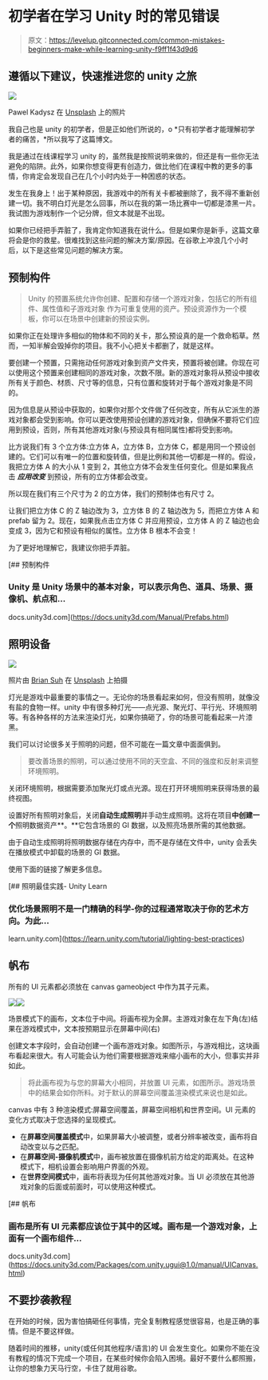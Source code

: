 # 初学者在学习 Unity 时的常见错误

> 原文：<https://levelup.gitconnected.com/common-mistakes-beginners-make-while-learning-unity-f9ff1f43d9d6>

## 遵循以下建议，快速推进您的 unity 之旅

![](img/77a1a016cbffc7914c1cc90f06851cb6.png)

Pawel Kadysz 在 [Unsplash](https://unsplash.com?utm_source=medium&utm_medium=referral) 上的照片

我自己也是 unity 的初学者，但是正如他们所说的，o *只有初学者才能理解初学者的痛苦，*所以我写了这篇博文。

我是通过在线课程学习 unity 的，虽然我是按照说明来做的，但还是有一些你无法避免的陷阱。此外，如果你想变得更有创造力，做比他们在课程中教的更多的事情，你肯定会发现自己在几个小时内处于一种困惑的状态。

发生在我身上！出于某种原因，我游戏中的所有关卡都被删除了，我不得不重新创建一切。我不明白灯光是怎么回事，所以在我的第一场比赛中一切都是漆黑一片。我试图为游戏制作一个记分牌，但文本就是不出现。

如果你已经把手弄脏了，我肯定你知道我在说什么。但是如果你是新手，这篇文章将会是你的救星。很难找到这些问题的解决方案/原因。在谷歌上冲浪几个小时后，以下是这些常见问题的解决方案。

## 预制构件

> Unity 的预置系统允许你创建、配置和存储一个游戏对象，包括它的所有组件、属性值和子游戏对象
> 作为可重复使用的资产。预设资源作为一个模板，你可以在场景中创建新的预设实例。

如果你正在处理许多相似的物体和不同的关卡，那么预设真的是一个救命稻草。然而，一知半解会毁掉你的项目。我不小心把关卡都删了，就是这样。

要创建一个预置，只需拖动任何游戏对象到资产文件夹，预置将被创建。你现在可以使用这个预置来创建相同的游戏对象，次数不限。新的游戏对象将从预设中接收所有关于颜色、材质、尺寸等的信息，只有位置和旋转对于每个游戏对象是不同的。

因为信息是从预设中获取的，如果你对那个文件做了任何改变，所有从它派生的游戏对象都会受到影响。你可以更改使用预设创建的游戏对象，但确保不要将它们应用到预设，否则，所有其他游戏对象(与预设具有相同属性)都将受到影响。

比方说我们有 3 个立方体:立方体 A，立方体 B，立方体 C，都是用同一个预设创建的。它们可以有唯一的位置和旋转值，但是比例和其他一切都是一样的。假设，我把立方体 A 的大小从 1 变到 2，其他立方体不会发生任何变化。但是如果我点击 ***应用改变*** 到预设，所有的立方体都会改变。

所以现在我们有三个尺寸为 2 的立方体，我们的预制体也有尺寸 2。

让我们把立方体 C 的 Z 轴边改为 3，立方体 B 的 Z 轴边改为 5，而把立方体 A 和 prefab 留为 2。现在，如果我点击立方体 C 并应用预设，立方体 A 的 Z 轴边也会变成 3，因为它和预设有相似的属性。立方体 B 根本不会变！

为了更好地理解它，我建议你把手弄脏。

[](https://docs.unity3d.com/Manual/Prefabs.html) [## 预制构件

### Unity 是 Unity 场景中的基本对象，可以表示角色、道具、场景、摄像机、航点和…

docs.unity3d.com](https://docs.unity3d.com/Manual/Prefabs.html) 

## 照明设备

![](img/5c92221e9767f61183de46ec3dae8f34.png)

照片由 [Brian Suh](https://unsplash.com/@_briansuh?utm_source=medium&utm_medium=referral) 在 [Unsplash](https://unsplash.com?utm_source=medium&utm_medium=referral) 上拍摄

灯光是游戏中最重要的事情之一。无论你的场景看起来如何，但没有照明，就像没有盐的食物一样。unity 中有很多种灯光——点光源、聚光灯、平行光、环境照明等。有各种各样的方法来渲染灯光，如果你搞砸了，你的场景可能看起来一片漆黑。

我们可以讨论很多关于照明的问题，但不可能在一篇文章中面面俱到。

> 要改善场景的照明，可以通过使用不同的天空盒、不同的强度和反射来调整环境照明。

关闭环境照明，根据需要添加聚光灯或点光源。现在打开环境照明来获得场景的最终视图。

设置好所有照明对象后，关闭**自动生成照明**并手动生成照明。这将在项目**中创建一个**照明数据资产**。**它包含场景的 GI 数据，以及照亮场景所需的其他数据。

由于自动生成照明将照明数据存储在内存中，而不是存储在文件中，unity 会丢失在播放模式中卸载的场景的 GI 数据。

使用下面的链接了解更多信息。

[](https://learn.unity.com/tutorial/lighting-best-practices) [## 照明最佳实践- Unity Learn

### 优化场景照明不是一门精确的科学-你的过程通常取决于你的艺术方向。为此…

learn.unity.com](https://learn.unity.com/tutorial/lighting-best-practices) 

## 帆布

所有的 UI 元素都必须放在 canvas gameobject 中作为其子元素。

![](img/d4a51c3c900e59cc2aed7211c614e34a.png)![](img/353facae72b6a7a258b3182385b6a81b.png)

场景模式下的画布，文本位于中间。将画布视为全屏。主游戏对象在左下角(左)结果在游戏模式中，文本按预期显示在屏幕中间(右)

创建文本字段时，会自动创建一个画布游戏对象。如图所示，与游戏相比，这块画布看起来很大。有人可能会认为他们需要根据游戏来缩小画布的大小，但事实并非如此。

> 将此画布视为与您的屏幕大小相同，并放置 UI 元素，如图所示。游戏场景中的结果会如你所料。对于默认的屏幕空间覆盖渲染模式来说也是如此。

canvas 中有 3 种渲染模式:屏幕空间覆盖，屏幕空间相机和世界空间。UI 元素的变化方式取决于您选择的呈现模式。

*   在**屏幕空间覆盖模式**中，如果屏幕大小被调整，或者分辨率被改变，画布将自动改变以与之匹配。
*   在**屏幕空间-摄像机模式**中，画布被放置在摄像机前方给定的距离处。在这种模式下，相机设置会影响用户界面的外观。
*   在**世界空间模式**中，画布将表现为任何其他游戏对象。当 UI 必须放在其他游戏对象的后面或前面时，可以使用这种模式。

 [## 帆布

### 画布是所有 UI 元素都应该位于其中的区域。画布是一个游戏对象，上面有一个画布组件…

docs.unity3d.com](https://docs.unity3d.com/Packages/com.unity.ugui@1.0/manual/UICanvas.html) 

## 不要抄袭教程

在开始的时候，因为害怕搞砸任何事情，完全复制教程感觉很容易，也是正确的事情。但是不要这样做。

随着时间的推移，unity(或任何其他程序/语言)的 UI 会发生变化。如果你不能在没有教程的情况下完成一个项目，在某些时候你会陷入困境。最好不要什么都照搬，让你的想象力天马行空，卡住了就用谷歌。